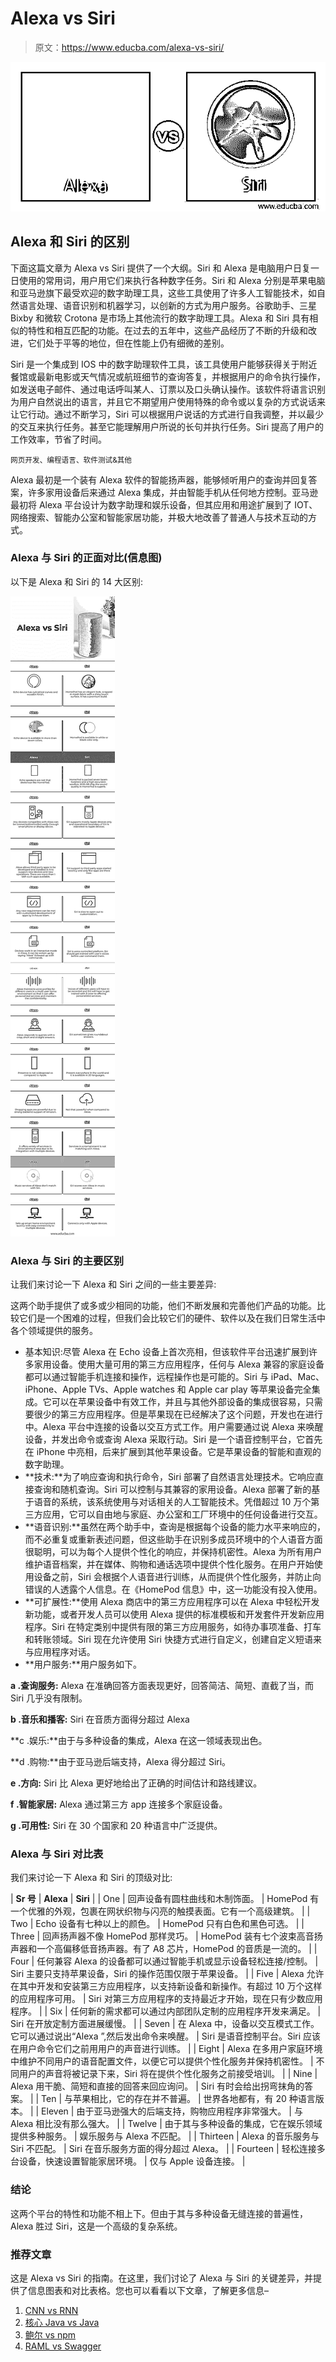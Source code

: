 # Alexa vs Siri

> 原文：<https://www.educba.com/alexa-vs-siri/>

![Alexa vs Siri](img/0e0f9f8c2c983b1297abffec2efdfefe.png)



## Alexa 和 Siri 的区别

下面这篇文章为 Alexa vs Siri 提供了一个大纲。Siri 和 Alexa 是电脑用户日复一日使用的常用词，用户用它们来执行各种数字任务。Siri 和 Alexa 分别是苹果电脑和亚马逊旗下最受欢迎的数字助理工具，这些工具使用了许多人工智能技术，如自然语言处理、语音识别和机器学习，以创新的方式为用户服务。谷歌助手、三星 Bixby 和微软 Crotona 是市场上其他流行的数字助理工具。Alexa 和 Siri 具有相似的特性和相互匹配的功能。在过去的五年中，这些产品经历了不断的升级和改进，它们处于平等的地位，但在性能上仍有细微的差别。

Siri 是一个集成到 IOS 中的数字助理软件工具，该工具使用户能够获得关于附近餐馆或最新电影或天气情况或航班细节的查询答复，并根据用户的命令执行操作，如发送电子邮件、通过电话呼叫某人、订票以及口头确认操作。该软件将语言识别为用户自然说出的语言，并且它不期望用户使用特殊的命令或以复杂的方式说话来让它行动。通过不断学习，Siri 可以根据用户说话的方式进行自我调整，并以最少的交互来执行任务。甚至它能理解用户所说的长句并执行任务。Siri 提高了用户的工作效率，节省了时间。

<small>网页开发、编程语言、软件测试&其他</small>

Alexa 最初是一个装有 Alexa 软件的智能扬声器，能够倾听用户的查询并回复答案，许多家用设备后来通过 Alexa 集成，并由智能手机从任何地方控制。亚马逊最初将 Alexa 平台设计为数字助理和娱乐设备，但其应用和用途扩展到了 IOT、网络搜索、智能办公室和智能家居功能，并极大地改善了普通人与技术互动的方式。

### Alexa 与 Siri 的正面对比(信息图)

以下是 Alexa 和 Siri 的 14 大区别:

![Alexa-vs-Siri-info](img/36ee7cdd77fb6eddc32ac947c68030a9.png)



### Alexa 与 Siri 的主要区别

让我们来讨论一下 Alexa 和 Siri 之间的一些主要差异:

这两个助手提供了或多或少相同的功能，他们不断发展和完善他们产品的功能。比较它们是一个困难的过程，但我们会比较它们的硬件、软件以及在我们日常生活中各个领域提供的服务。

*   基本知识:尽管 Alexa 在 Echo 设备上首次亮相，但该软件平台迅速扩展到许多家用设备。使用大量可用的第三方应用程序，任何与 Alexa 兼容的家庭设备都可以通过智能手机连接和操作，远程操作也是可能的。Siri 与 iPad、Mac、iPhone、Apple TVs、Apple watches 和 Apple car play 等苹果设备完全集成。它可以在苹果设备中有效工作，并且与其他外部设备的集成很容易，只需要很少的第三方应用程序。但是苹果现在已经解决了这个问题，开发也在进行中。Alexa 平台中连接的设备以交互方式工作。用户需要通过说 Alexa 来唤醒设备，并发出命令或查询 Alexa 采取行动。Siri 是一个语音控制平台，它首先在 iPhone 中亮相，后来扩展到其他苹果设备。它是苹果设备的智能和直观的数字助理。
*   **技术:**为了响应查询和执行命令，Siri 部署了自然语言处理技术。它响应直接查询和随机查询。Siri 可以控制与其兼容的家用设备。Alexa 部署了新的基于语音的系统，该系统使用与对话相关的人工智能技术。凭借超过 10 万个第三方应用，它可以自由地与家庭、办公室和工厂环境中的任何设备进行交互。
*   **语音识别:**虽然在两个助手中，查询是根据每个设备的能力水平来响应的，而不必重复或重新表述问题，但这些助手在识别多成员环境中的个人语音方面很聪明，可以为每个人提供个性化的响应，并保持机密性。Alexa 为所有用户维护语音档案，并在媒体、购物和通话选项中提供个性化服务。在用户开始使用设备之前，Siri 会根据个人语音进行训练，从而提供个性化服务，并防止向错误的人透露个人信息。在《HomePod 信息》中，这一功能没有投入使用。
*   **可扩展性:**使用 Alexa 商店中的第三方应用程序可以在 Alexa 中轻松开发新功能，或者开发人员可以使用 Alexa 提供的标准模板和开发套件开发新应用程序。Siri 在特定类别中提供有限的第三方应用服务，如待办事项准备、打车和转账领域。Siri 现在允许使用 Siri 快捷方式进行自定义，创建自定义短语来与应用程序对话。
*   **用户服务:**用户服务如下。

**a .查询服务:** Alexa 在准确回答方面表现更好，回答简洁、简短、直截了当，而 Siri 几乎没有限制。

**b .音乐和播客:** Siri 在音质方面得分超过 Alexa

**c .娱乐:**由于与多种设备的集成，Alexa 在这一领域表现出色。

**d .购物:**由于亚马逊后端支持，Alexa 得分超过 Siri。

**e .方向:** Siri 比 Alexa 更好地给出了正确的时间估计和路线建议。

**f .智能家居:** Alexa 通过第三方 app 连接多个家庭设备。

**g .可用性:** Siri 在 30 个国家和 20 种语言中广泛提供。

### Alexa 与 Siri 对比表

我们来讨论一下 Alexa 和 Siri 的顶级对比:

| **Sr 号** | **Alexa** | **Siri** |
| One | 回声设备有圆柱曲线和木制饰面。 | HomePod 有一个优雅的外观，包裹在网状织物与闪亮的触摸表面。它有一个高级建筑。 |
| Two | Echo 设备有七种以上的颜色。 | HomePod 只有白色和黑色可选。 |
| Three | 回声扬声器不像 HomePod 那样灵巧。 | HomePod 装有七个波束高音扬声器和一个高偏移低音扬声器。有了 A8 芯片，HomePod 的音质是一流的。 |
| Four | 任何兼容 Alexa 的设备都可以通过智能手机或显示设备轻松连接/控制。 | Siri 主要只支持苹果设备，Siri 的操作范围仅限于苹果设备。 |
| Five | Alexa 允许在其中开发和安装第三方应用程序，以支持新设备和新操作。有超过 10 万个这样的应用程序可用。 | Siri 对第三方应用程序的支持最近才开始，现在只有少数应用程序。 |
| Six | 任何新的需求都可以通过内部团队定制的应用程序开发来满足。 | Siri 在开放定制方面进展缓慢。 |
| Seven | 在 Alexa 中，设备以交互模式工作。它可以通过说出“Alexa ”,然后发出命令来唤醒。 | Siri 是语音控制平台。Siri 应该在用户命令它们之前用用户的声音进行训练。 |
| Eight | Alexa 在多用户家庭环境中维护不同用户的语音配置文件，以便它可以提供个性化服务并保持机密性。 | 不同用户的声音将被记录下来，Siri 将在提供个性化服务之前接受培训。 |
| Nine | Alexa 用干脆、简短和直接的回答来回应询问。 | Siri 有时会给出拐弯抹角的答案。 |
| Ten | 与苹果相比，它的存在并不普遍。 | 世界各地都有，有 20 种语言版本。 |
| Eleven | 由于亚马逊强大的后端支持，购物应用程序非常强大。 | 与 Alexa 相比没有那么强大。 |
| Twelve | 由于其与多种设备的集成，它在娱乐领域提供多种服务。 | 娱乐服务与 Alexa 不匹配。 |
| Thirteen | Alexa 的音乐服务与 Siri 不匹配。 | Siri 在音乐服务方面的得分超过 Alexa。 |
| Fourteen | 轻松连接多台设备，快速设置智能家居环境。 | 仅与 Apple 设备连接。 |

### 结论

这两个平台的特性和功能不相上下。但由于其与多种设备无缝连接的普遍性，Alexa 胜过 Siri，这是一个高级的复杂系统。

### 推荐文章

这是 Alexa vs Siri 的指南。在这里，我们讨论了 Alexa 与 Siri 的关键差异，并提供了信息图表和对比表格。您也可以看看以下文章，了解更多信息–

1.  [CNN vs RNN](https://www.educba.com/cnn-vs-rnn/)
2.  [核心 Java vs Java](https://www.educba.com/core-java-vs-java/)
3.  [鲍尔 vs npm](https://www.educba.com/bower-vs-npm/)
4.  [RAML vs Swagger](https://www.educba.com/raml-vs-swagger/)





